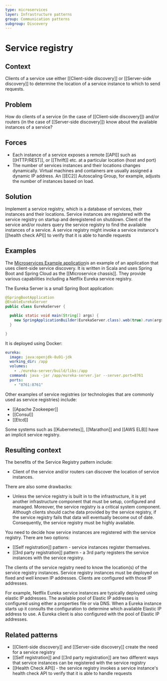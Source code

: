 ```yaml
---
type: microservices
layer: Infrastructure patterns
group: Communication patterns
subgroup: Discovery
---
```

# Service registry

## Context

Clients of a service use either [[Client-side discovery]] or [[Server-side discovery]] to determine the location of a service instance to which to send requests.

## Problem

How do clients of a service (in the case of [[Client-side discovery]]) and/or routers (in the case of [[Server-side discovery]]) know about the available instances of a service?

## Forces

- Each instance of a service exposes a remote [[API]] such as [[HTTP/REST]], or [[Thrift]] etc. at a particular location (host and port)
- The number of services instances and their locations changes dynamically. Virtual machines and containers are usually assigned a dynamic IP address. An [[EC2]] Autoscaling Group, for example, adjusts the number of instances based on load.

## Solution

Implement a service registry, which is a database of services, their instances and their locations. Service instances are registered with the service registry on startup and deregistered on shutdown. Client of the service and/or routers query the service registry to find the available instances of a service. A service registry might invoke a service instance's [[health check API]] to verify that it is able to handle requests

## Examples

The [Microservices Example application](https://github.com/cer/microservices-examples)is an example of an application that uses client-side service discovery. It is written in Scala and uses Spring Boot and Spring Cloud as the [[Microservice chassis]]. They provide various capabilities including a Netflix Eureka service registry.

The Eureka Server is a small Spring Boot application:

```java
@SpringBootApplication
@EnableEurekaServer
public class EurekaServer {

  public static void main(String[] args) {
    new SpringApplicationBuilder(EurekaServer.class).web(true).run(args);
  }

}
```

It is deployed using Docker:

```yaml
eureka:
  image: java:openjdk-8u91-jdk
  working_dir: /app
  volumes:
    - ./eureka-server/build/libs:/app
  command: java -jar /app/eureka-server.jar --server.port=8761
  ports:
    - "8761:8761"
```

Other examples of service registries (or technologies that are commonly used as service registries) include:
- [[Apache Zookeeper]]
- [[Consul]]
- [[Etcd]]

Some systems such as [[Kubernetes]], [[Marathon]] and [[AWS ELB]] have an implicit service registry.

## Resulting context

The benefits of the Service Registry pattern include:
- Client of the service and/or routers can discover the location of service instances.

There are also some drawbacks:
- Unless the service registry is built in to the infrastructure, it is yet another infrastructure component that must be setup, configured and managed. Moreover, the service registry is a critical system component. Although clients should cache data provided by the service registry, if the service registry fails that data will eventually become out of date. Consequently, the service registry must be highly available.

You need to decide how service instances are registered with the service registry. There are two options:
- [[Self registration]] pattern - service instances register themselves.
- [[3rd party registration]] pattern - a 3rd party registers the service instances with the service registry.

The clients of the service registry need to know the location(s) of the service registry instances. Service registry instances must be deployed on fixed and well known IP addresses. Clients are configured with those IP addresses.

For example, Netflix Eureka service instances are typically deployed using elastic IP addresses. The available pool of Elastic IP addresses is configured using either a properties file or via DNS. When a Eureka instance starts up it consults the configuration to determine which available Elastic IP address to use. A Eureka client is also configured with the pool of Elastic IP addresses.

## Related patterns

- [[Client-side discovery]] and [[Server-side discovery]] create the need for a service registry
- [[Self registration]] and [[3rd party registration]] are two different ways that service instances can be registered with the service registry
- [[Health Check API]] - the service registry invokes a service instance's health check API to verify that it is able to handle requests
